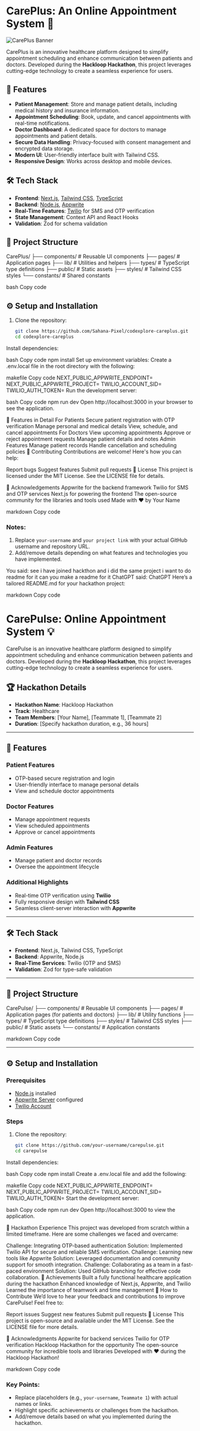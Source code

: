 # CarePlus: An Online Appointment System 🏥

![CarePlus Banner](./public/assets/images/banner.png) <!-- Replace with your actual image path or URL -->

CarePlus is an innovative healthcare platform designed to simplify appointment scheduling and enhance communication between patients and doctors. Developed during the **Hackloop Hackathon**, this project leverages cutting-edge technology to create a seamless experience for users.


## 🚀 Features

- **Patient Management**: Store and manage patient details, including medical history and insurance information.
- **Appointment Scheduling**: Book, update, and cancel appointments with real-time notifications.
- **Doctor Dashboard**: A dedicated space for doctors to manage appointments and patient details.
- **Secure Data Handling**: Privacy-focused with consent management and encrypted data storage.
- **Modern UI**: User-friendly interface built with Tailwind CSS.
- **Responsive Design**: Works across desktop and mobile devices.

## 🛠️ Tech Stack

- **Frontend**: [Next.js](https://nextjs.org/), [Tailwind CSS](https://tailwindcss.com/), [TypeScript](https://www.typescriptlang.org/)
- **Backend**: [Node.js](https://nodejs.org/), [Appwrite](https://appwrite.io/)
- **Real-Time Features**: [Twilio](https://www.twilio.com/) for SMS and OTP verification
- **State Management**: Context API and React Hooks
- **Validation**: Zod for schema validation

## 📂 Project Structure

CarePlus/ 
   ├── components/ # Reusable UI components 
   ├── pages/ # Application pages 
   ├── lib/ # Utilities and helpers 
   ├── types/ # TypeScript type definitions 
   ├── public/ # Static assets 
   ├── styles/ # Tailwind CSS styles 
   └── constants/ # Shared constants

bash
Copy code

## ⚙️ Setup and Installation

1. Clone the repository:
   ```bash
   git clone https://github.com/Sahana-Pixel/codexplore-careplus.git
   cd codexplore-careplus
Install dependencies:

bash
Copy code
npm install
Set up environment variables: Create a .env.local file in the root directory with the following:

makefile
Copy code
NEXT_PUBLIC_APPWRITE_ENDPOINT=<Your Appwrite Endpoint>
NEXT_PUBLIC_APPWRITE_PROJECT=<Your Appwrite Project ID>
TWILIO_ACCOUNT_SID=<Your Twilio Account SID>
TWILIO_AUTH_TOKEN=<Your Twilio Auth Token>
Run the development server:

bash
Copy code
npm run dev
Open http://localhost:3000 in your browser to see the application.

🧩 Features in Detail
For Patients
Secure patient registration with OTP verification
Manage personal and medical details
View, schedule, and cancel appointments
For Doctors
View upcoming appointments
Approve or reject appointment requests
Manage patient details and notes
Admin Features
Manage patient records
Handle cancellation and scheduling policies
🤝 Contributing
Contributions are welcome! Here's how you can help:

Report bugs
Suggest features
Submit pull requests
📜 License
This project is licensed under the MIT License. See the LICENSE file for details.

🙌 Acknowledgements
Appwrite for the backend framework
Twilio for SMS and OTP services
Next.js for powering the frontend
The open-source community for the libraries and tools used
Made with ❤️ by Your Name

markdown
Copy code

### Notes:
1. Replace `your-username` and `your project link` with your actual GitHub username and repository URL.
2. Add/remove details depending on what features and technologies you have implemented.






You said:
see i have joined hackthon and i did the same project 
i want to do readme for it 
can you make a readme for it
ChatGPT said:
ChatGPT
Here’s a tailored README.md for your hackathon project:

markdown
Copy code
# CarePulse: Online Appointment System 💡

CarePulse is an innovative healthcare platform designed to simplify appointment scheduling and enhance communication between patients and doctors. Developed during the **Hackloop Hackathon**, this project leverages cutting-edge technology to create a seamless experience for users.

## 🏆 Hackathon Details
- **Hackathon Name**: Hackloop Hackathon  
- **Track**: Healthcare  
- **Team Members**: [Your Name], [Teammate 1], [Teammate 2]  
- **Duration**: [Specify hackathon duration, e.g., 36 hours]  

---

## 🚀 Features

### Patient Features
- OTP-based secure registration and login
- User-friendly interface to manage personal details
- View and schedule doctor appointments

### Doctor Features
- Manage appointment requests
- View scheduled appointments
- Approve or cancel appointments

### Admin Features
- Manage patient and doctor records
- Oversee the appointment lifecycle

### Additional Highlights
- Real-time OTP verification using **Twilio**
- Fully responsive design with **Tailwind CSS**
- Seamless client-server interaction with **Appwrite**

---

## 🛠️ Tech Stack

- **Frontend**: Next.js, Tailwind CSS, TypeScript  
- **Backend**: Appwrite, Node.js  
- **Real-Time Services**: Twilio (OTP and SMS)  
- **Validation**: Zod for type-safe validation  

---

## 📂 Project Structure

CarePulse/ ├── components/ # Reusable UI components ├── pages/ # Application pages (for patients and doctors) ├── lib/ # Utility functions ├── types/ # TypeScript type definitions ├── styles/ # Tailwind CSS styles ├── public/ # Static assets └── constants/ # Application constants

markdown
Copy code

---

## ⚙️ Setup and Installation

### Prerequisites
- [Node.js](https://nodejs.org/) installed
- [Appwrite Server](https://appwrite.io/) configured
- [Twilio Account](https://www.twilio.com/)

### Steps
1. Clone the repository:
   ```bash
   git clone https://github.com/your-username/carepulse.git
   cd carepulse
Install dependencies:

bash
Copy code
npm install
Create a .env.local file and add the following:

makefile
Copy code
NEXT_PUBLIC_APPWRITE_ENDPOINT=<Your Appwrite Endpoint>
NEXT_PUBLIC_APPWRITE_PROJECT=<Your Appwrite Project ID>
TWILIO_ACCOUNT_SID=<Your Twilio Account SID>
TWILIO_AUTH_TOKEN=<Your Twilio Auth Token>
Start the development server:

bash
Copy code
npm run dev
Open http://localhost:3000 to view the application.

🌟 Hackathon Experience
This project was developed from scratch within a limited timeframe. Here are some challenges we faced and overcame:

Challenge: Integrating OTP-based authentication
Solution: Implemented Twilio API for secure and reliable SMS verification.
Challenge: Learning new tools like Appwrite
Solution: Leveraged documentation and community support for smooth integration.
Challenge: Collaborating as a team in a fast-paced environment
Solution: Used GitHub branching for effective code collaboration.
🎉 Achievements
Built a fully functional healthcare application during the hackathon
Enhanced knowledge of Next.js, Appwrite, and Twilio
Learned the importance of teamwork and time management
🙌 How to Contribute
We’d love to hear your feedback and contributions to improve CarePulse!
Feel free to:

Report issues
Suggest new features
Submit pull requests
📜 License
This project is open-source and available under the MIT License. See the LICENSE file for more details.

🙏 Acknowledgments
Appwrite for backend services
Twilio for OTP verification
Hackloop Hackathon for the opportunity
The open-source community for incredible tools and libraries
Developed with ❤️ during the Hackloop Hackathon!

markdown
Copy code

### Key Points:
- Replace placeholders (e.g., `your-username`, `Teammate 1`) with actual names or links.
- Highlight specific achievements or challenges from the hackathon.
- Add/remove details based on what you implemented during the hackathon.









